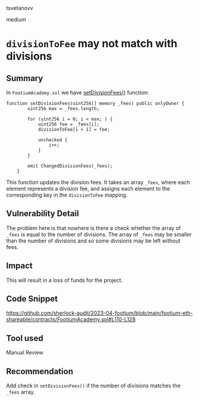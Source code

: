 tsvetanovv

medium

# `divisionToFee` may not match with divisions

## Summary
In `FootiumAcademy.sol` we have [setDivisionFees()](https://github.com/sherlock-audit/2023-04-footium/blob/main/footium-eth-shareable/contracts/FootiumAcademy.sol#L110-L128) function:

```soldiity
function setDivisionFees(uint256[] memory _fees) public onlyOwner {
        uint256 max = _fees.length;

        for (uint256 i = 0; i < max; ) {
            uint256 fee = _fees[i];
            divisionToFee[i + 1] = fee;

            unchecked {
                i++;
            }
        }
  
        emit ChangedDivisionFees(_fees);
    }
```

This function updates the division fees. It takes an array `_fees`, where each element represents a division fee, and assigns each element to the corresponding key in the `divisionToFee` mapping. 

## Vulnerability Detail
The problem here is that nowhere is there a check whether the array of `_fees` is equal to the number of divisions. The array of `_fees` may be smaller than the number of divisions and so some divisions may be left without fees.

## Impact

This will result in a loss of funds for the project.

## Code Snippet
https://github.com/sherlock-audit/2023-04-footium/blob/main/footium-eth-shareable/contracts/FootiumAcademy.sol#L110-L128

## Tool used

Manual Review

## Recommendation

Add check in `setDivisionFees()` if the number of divisions matches the `_fees` array.